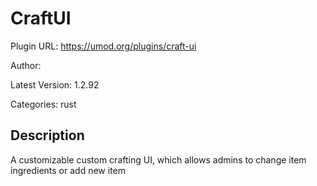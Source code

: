 # CraftUI

Plugin URL: https://umod.org/plugins/craft-ui

Author: 

Latest Version: 1.2.92

Categories: rust

## Description

A customizable custom crafting UI, which allows admins to change item ingredients or add new item
